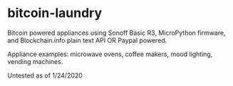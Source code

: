 # bitcoin-laundry
Bitcoin powered appliances using Sonoff Basic R3, MicroPython firmware, and Blockchain.info plain text API
OR
Paypal powered.


Appliance examples: microwave ovens, coffee makers, mood lighting, vending machines.

Untested as of 1/24/2020
